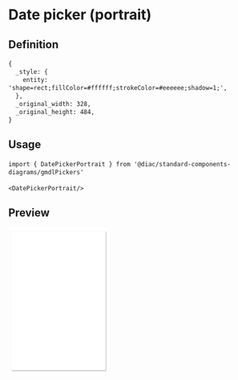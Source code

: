 # Date picker (portrait)

## Definition

```
{
  _style: { 
    entity: 'shape=rect;fillColor=#ffffff;strokeColor=#eeeeee;shadow=1;',
  },
  _original_width: 328,
  _original_height: 484,
}
```

## Usage

```
import { DatePickerPortrait } from '@diac/standard-components-diagrams/gmdlPickers'

<DatePickerPortrait/>
```

## Preview

<img src="./date-picker-portrait.png" width="200"/>
